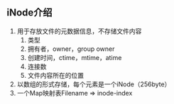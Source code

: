 ## iNode介绍
1. 用于存放文件的元数据信息，不存储文件内容
   1. 类型
   2. 拥有者，owner，group owner
   3. 创建时间，ctime，mtime，atime
   4. 连接数
   5. 文件内容所在的位置
2. 以数组的形式存储，每个元素是一个iNode（256byte）
3. 一个Map映射表Filename => inode-index
